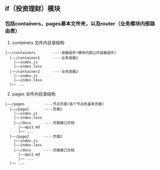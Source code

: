 ## if（投资理财）模块

### 包括containers、pages基本文件夹，以及router（业务模块内部路由表）

1. containers 文件内目录结构

```base
|——/containers        ----容器组件(模块内部公共容器组件)
  |——/container1      ----业务容器1
    |——index.js
    |——index.less
  |——/container2      ----业务容器2
    |——index.js
    |——index.less
  |—— ...
```

2. pages 文件内目录结构

```base
|——/pages         ----节点页面(各个节点的基本页面)
  |——/page1       ----页面1
    |——index.js
    |——index.less
    |——/docs      ----页面接口文档
      |——api1.md   	
      |—— ...
  |——/page2       ----页面2
    |——index.js
    |——index.less
    |——/docs      ----页面接口文档
      |——api1.md   	
      |—— ...	
  |—— ...
```